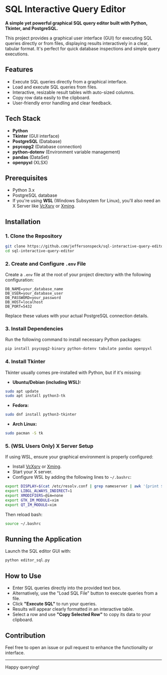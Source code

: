 # SQL Interactive Query Editor

**A simple yet powerful graphical SQL query editor built with Python, Tkinter, and PostgreSQL.**

This project provides a graphical user interface (GUI) for executing SQL queries directly or from files, displaying results interactively in a clear, tabular format. It's perfect for quick database inspections and simple query executions.

## Features

- Execute SQL queries directly from a graphical interface.
- Load and execute SQL queries from files.
- Interactive, resizable result tables with auto-sized columns.
- Copy row data easily to the clipboard.
- User-friendly error handling and clear feedback.

## Tech Stack

- **Python**
- **Tkinter** (GUI interface)
- **PostgreSQL** (Database)
- **psycopg2** (Database connection)
- **python-dotenv** (Environment variable management)
- **pandas** (DataSet)
- **openpyxl** (XLSX)

## Prerequisites

- Python 3.x
- PostgreSQL database
- If you're using **WSL** (Windows Subsystem for Linux), you'll also need an X Server like [VcXsrv](https://sourceforge.net/projects/vcxsrv/) or [Xming](https://sourceforge.net/projects/xming/).

## Installation

### 1. Clone the Repository

```bash
git clone https://github.com/jeffersonspeck/sql-interactive-query-editor.git
cd sql-interactive-query-editor
```

### 2. Create and Configure `.env` File

Create a `.env` file at the root of your project directory with the following configuration:

```env
DB_NAME=your_database_name
DB_USER=your_database_user
DB_PASSWORD=your_password
DB_HOST=localhost
DB_PORT=5432
```

Replace these values with your actual PostgreSQL connection details.

### 3. Install Dependencies

Run the following command to install necessary Python packages:

```bash
pip install psycopg2-binary python-dotenv tabulate pandas openpyxl
```

### 4. Install Tkinter

Tkinter usually comes pre-installed with Python, but if it's missing:

- **Ubuntu/Debian (including WSL):**

```bash
sudo apt update
sudo apt install python3-tk
```

- **Fedora:**

```bash
sudo dnf install python3-tkinter
```

- **Arch Linux:**

```bash
sudo pacman -S tk
```

### 5. (WSL Users Only) X Server Setup

If using WSL, ensure your graphical environment is properly configured:

- Install [VcXsrv](https://sourceforge.net/projects/vcxsrv/) or [Xming](https://sourceforge.net/projects/xming/).
- Start your X server.
- Configure WSL by adding the following lines to `~/.bashrc`:

```bash
export DISPLAY=$(cat /etc/resolv.conf | grep nameserver | awk '{print $2}'):0.0
export LIBGL_ALWAYS_INDIRECT=1
export XMODIFIERS=@im=none
export GTK_IM_MODULE=xim
export QT_IM_MODULE=xim
```

Then reload bash:

```bash
source ~/.bashrc
```

## Running the Application

Launch the SQL editor GUI with:

```bash
python editor_sql.py
```

## How to Use

- Enter SQL queries directly into the provided text box.
- Alternatively, use the "Load SQL File" button to execute queries from a file.
- Click **"Execute SQL"** to run your queries.
- Results will appear clearly formatted in an interactive table.
- Select a row and use **"Copy Selected Row"** to copy its data to your clipboard.

## Contribution

Feel free to open an issue or pull request to enhance the functionality or interface.

---

Happy querying!

